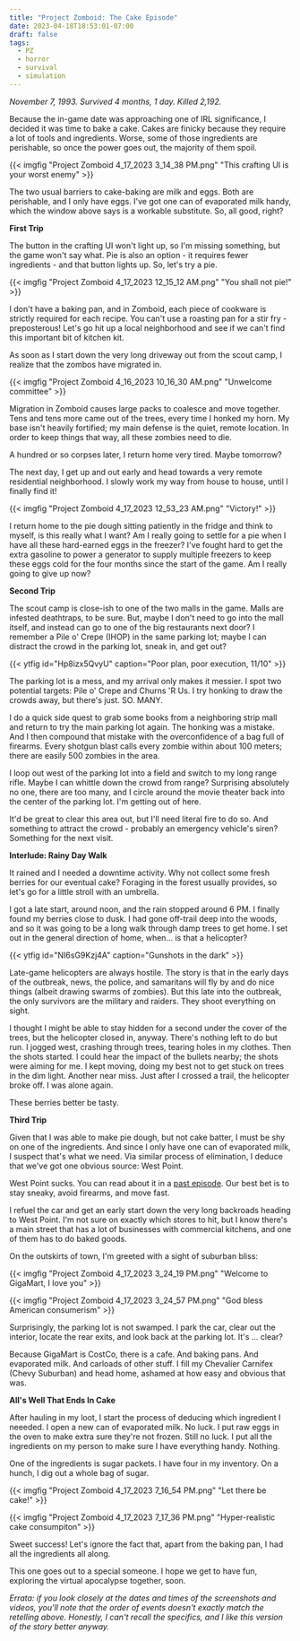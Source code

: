 ```yaml
---
title: "Project Zomboid: The Cake Episode"
date: 2023-04-18T18:53:01-07:00
draft: false
tags:
  - PZ
  - horror
  - survival
  - simulation
---
```


*November 7, 1993. Survived 4 months, 1 day. Killed 2,192.*

Because the in-game date was approaching one of IRL significance, I
decided it was time to bake a cake. Cakes are finicky because they
require a lot of tools and ingredients. Worse, some of those
ingredients are perishable, so once the power goes out, the majority
of them spoil.

{{< imgfig "Project Zomboid 4_17_2023 3_14_38 PM.png" "This crafting UI is your worst enemy" >}}

The two usual barriers to cake-baking are milk and eggs. Both are
perishable, and I only have eggs. I've got one can of evaporated
milk handy, which the window above says is a workable substitute.
So, all good, right?

**First Trip**

The button in the crafting UI won't light up, so I'm missing
something, but the game won't say what. Pie is also an option -
it requires fewer ingredients - and that button lights up.
So, let's try a pie.

{{< imgfig "Project Zomboid 4_17_2023 12_15_12 AM.png" "You shall not pie!" >}}

I don't have a baking pan, and in Zomboid, each piece of cookware is
strictly required for each recipe. You can't use a roasting pan for
a stir fry - preposterous! Let's go hit up a local neighborhood and
see if we can't find this important bit of kitchen kit.

As soon as I start down the very long driveway out from the scout camp,
I realize that the zombos have migrated in.

{{< imgfig "Project Zomboid 4_16_2023 10_16_30 AM.png" "Unwelcome committee" >}}

Migration in Zomboid causes large packs to coalesce and move together.
Tens and tens more came out of the trees, every time I honked my horn.
My base isn't heavily fortified; my main defense is the quiet, remote
location. In order to keep things that way, all these zombies need to
die.

A hundred or so corpses later, I return home very tired. Maybe tomorrow?

The next day, I get up and out early and head towards a very remote 
residential neighborhood. I slowly work my way from house to house, until I finally find it!

{{< imgfig "Project Zomboid 4_17_2023 12_53_23 AM.png" "Victory!" >}}

I return home to the pie dough sitting patiently in the fridge and
think to myself, is this really what I want? Am I really going to
settle for a pie when I have all these hard-earned eggs in the
freezer? I've fought hard to get the extra gasoline to power a
generator to supply multiple freezers to keep these eggs cold for the
four months since the start of the game. Am I really going to give up
now?

**Second Trip**

The scout camp is close-ish to one of the two malls in the game. Malls
are infested deathtraps, to be sure. But, maybe I don't need to go
into the mall itself, and instead can go to one of the big
restaurants next door? I remember a Pile o' Crepe (IHOP) in the same
parking lot; maybe I can distract the crowd in the parking lot, sneak 
in, and get out?

{{< ytfig id="Hp8izx5QvyU" caption="Poor plan, poor execution, 11/10" >}}

The parking lot is a mess, and my arrival only makes it messier. I
spot two potential targets: Pile o' Crepe and Churns 'R Us. I try
honking to draw the crowds away, but there's just. SO. MANY.

I do a quick side quest to grab some books from a neighboring strip
mall and return to try the main parking lot again. The honking was a
mistake. And I then compound that mistake with the overconfidence of
a bag full of firearms. Every shotgun blast calls every zombie within
about 100 meters; there are easily 500 zombies in the area.

I loop out west of the parking lot into a field and switch to my long
range rifle. Maybe I can whittle down the crowd from range? Surprising
absolutely no one, there are too many, and I circle around the movie
theater back into the center of the parking lot. I'm getting out of
here.

It'd be great to clear this area out, but I'll need literal fire to
do so. And something to attract the crowd - probably an emergency
vehicle's siren? Something for the next visit.

**Interlude: Rainy Day Walk**

It rained and I needed a downtime activity. Why not collect some
fresh berries for our eventual cake? Foraging in the forest usually
provides, so let's go for a little stroll with an umbrella.

I got a late start, around noon, and the rain stopped around 6 PM.
I finally found my berries close to dusk. I had gone off-trail deep
into the woods, and so it was going to be a long walk through damp
trees to get home. I set out in the general direction of home, when...
is that a helicopter?

{{< ytfig id="NI6sG9Kzj4A" caption="Gunshots in the dark" >}}

Late-game helicopters are always hostile. The story is that
in the early days of the outbreak, news, the police, and samaritans
will fly by and do nice things (albeit drawing swarms of zombies).
But this late into the outbreak, the only survivors are the military
and raiders. They shoot everything on sight.

I thought I might be able to stay hidden for a second under the cover
of the trees, but the helicopter closed in, anyway. There's nothing
left to do but run. I jogged west, crashing through trees, tearing
holes in my clothes. Then the shots started. I could hear the impact
of the bullets nearby; the shots were aiming for me. I kept moving,
doing my best not to get stuck on trees in the dim light. Another
near miss. Just after I crossed a trail, the helicopter broke off.
I was alone again.

These berries better be tasty.

**Third Trip**

Given that I was able to make pie dough, but not cake batter, I
must be shy on one of the ingredients. And since I only have one can
of evaporated milk, I suspect that's what we need. Via similar process
of elimination, I deduce that we've got one obvious source: West
Point.

West Point sucks. You can read about it in a 
[past episode](/games/pz-2023-04-14/). Our best bet is to stay
sneaky, avoid firearms, and move fast.

I refuel the car and get an early start down the very long backroads
heading to West Point. I'm not sure on exactly which stores to hit,
but I know there's a main street that has a lot of businesses with
commercial kitchens, and one of them has to do baked goods.

On the outskirts of town, I'm greeted with a sight of suburban bliss:

{{< imgfig "Project Zomboid 4_17_2023 3_24_19 PM.png" "Welcome to GigaMart, I love you" >}}

{{< imgfig "Project Zomboid 4_17_2023 3_24_57 PM.png" "God bless American consumerism" >}}

Surprisingly, the parking lot is not swamped. I park the car,
clear out the interior, locate the rear exits, and look back at
the parking lot. It's ... clear?

Because GigaMart is CostCo, there is a cafe. And baking pans. And
evaporated milk. And carloads of other stuff. I fill my
Chevalier Carnifex (Chevy Suburban) and head home, ashamed at how
easy and obvious that was.

**All's Well That Ends In Cake**

After hauling in my loot, I start the process of deducing which
ingredient I neeeded. I open a new can of evaporated milk. No luck.
I put raw eggs in the oven to make extra sure they're not frozen.
Still no luck. I put all the ingredients on my person to make sure
I have everything handy. Nothing.

One of the ingredients is sugar packets. I have four in my inventory.
On a hunch, I dig out a whole bag of sugar.

{{< imgfig "Project Zomboid 4_17_2023 7_16_54 PM.png" "Let there be cake!" >}}

{{< imgfig "Project Zomboid 4_17_2023 7_17_36 PM.png" "Hyper-realistic cake consumpiton" >}}

Sweet success! Let's ignore the fact that, apart from the baking pan,
I had all the ingredients all along.

This one goes out to a special someone. I hope we get to have fun,
exploring the virtual apocalypse together, soon.

*Errata: if you look closely at the dates and times of the screenshots
and videos, you'll note that the order of events doesn't exactly match
the retelling above. Honestly, I can't recall the specifics, and I like
this version of the story better anyway.*

